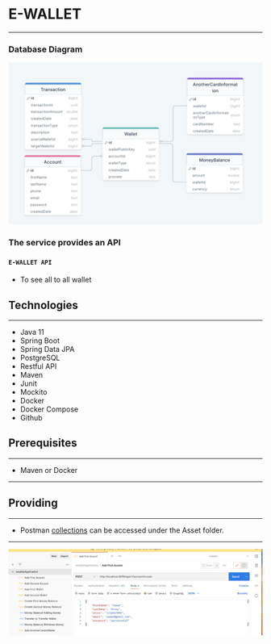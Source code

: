 # E-WALLET

---
### Database Diagram
![DatabaseDiagram](/assets/dbdiagram.png)

### The service provides an API
#### `E-WALLET API`

* To see all to all wallet


## Technologies

---
- Java 11
- Spring Boot 
- Spring Data JPA
- PostgreSQL
- Restful API
- Maven
- Junit
- Mockito
- Docker
- Docker Compose
- Github 


## Prerequisites

---
- Maven or Docker
---

## Providing

---
- Postman <a href="/assets/ewalletApplication.postman_collection.json" download>collections</a> can be accessed under the Asset folder.
---

![postmanCollection](/assets/collection.png)

